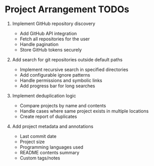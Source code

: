 # Project Arrangement TODOs

1. Implement GitHub repository discovery
   - Add GitHub API integration
   - Fetch all repositories for the user
   - Handle pagination
   - Store GitHub tokens securely

2. Add search for git repositories outside default paths
   - Implement recursive search in specified directories
   - Add configurable ignore patterns
   - Handle permissions and symbolic links
   - Add progress bar for long searches

3. Implement deduplication logic
   - Compare projects by name and contents
   - Handle cases where same project exists in multiple locations
   - Create report of duplicates

4. Add project metadata and annotations
   - Last commit date
   - Project size
   - Programming languages used
   - README contents summary
   - Custom tags/notes 